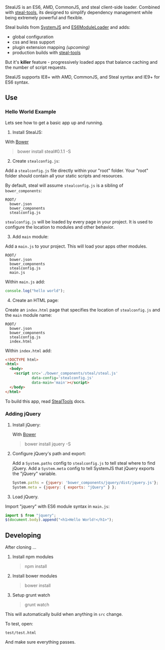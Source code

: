StealJS is an ES6, AMD, CommonJS, and steal client-side loader. Combined with 
[steal-tools](https://github.com/bitovi/steal-tools/tree/systemjs), its designed
to simplify dependency management while being extremely powerful and flexible.

Steal builds from [SystemJS](https://github.com/systemjs/systemjs) and 
[ES6ModuleLoader](https://github.com/ModuleLoader/es6-module-loader) and adds:

 - global configuration
 - css and less support
 - plugin extension mapping _(upcoming)_
 - production builds with [steal-tools](https://github.com/bitovi/steal-tools/tree/systemjs)

But it's __killer__ feature - progressively loaded apps that balance caching and the 
number of script requests.

StealJS supports IE8+ with AMD, CommonJS, and Steal syntax and IE9+ for ES6 syntax.

## Use

### Hello World Example

Lets see how to get a basic app up and running.

1. Install StealJS:

With [Bower](http://bower.io/)

> bower install steal#0.1.1 -S

2. Create `stealconfig.js`:

Add a `stealconfig.js` file directly within your "root" folder. Your
"root" folder should contain all your static scripts and resources.

By default, steal will assume `stealconfig.js` is a sibling of `bower_components`:

    ROOT/
      bower.json
      bower_components
      stealconfig.js
    
`stealconfig.js` will be loaded by every page in your project.  It is used to configure
the location to modules and other behavior.    
    
3. Add `main` module:

Add a `main.js` to your project. This will load your apps other modules.

    ROOT/
      bower.json
      bower_components
      stealconfig.js
      main.js
      
Within `main.js` add:

```js
console.log("hello world");
```
 
4. Create an HTML page:

Create an `index.html` page that specifies the location of `stealconfig.js` and
the `main` module name:

    ROOT/
      bower.json
      bower_components
      stealconfig.js
      index.html

Within `index.html` add:

```html
<!DOCTYPE html>
<html>
  <body>
    <script src='./bower_components/steal/steal.js'
            data-config='stealconfig.js'
            data-main='main'></script>
  </body>
</html>
```

To build this app, read [StealTools](https://github.com/bitovi/steal-tools/tree/systemjs) docs.


### Adding jQuery

1. Install jQuery:
   
   With [Bower](http://bower.io/)
   
   > bower install jquery -S

2. Configure jQuery's path and export:

   Add a `System.paths` config to `stealconfig.js` to tell steal where to find
   jQuery. Add a `System.meta` config to tell SystemJS that jQuery exports the "jQuery"
   variable.
   
   ```js
   System.paths = {jquery: 'bower_components/jquery/dist/jquery.js'};
   System.meta = {jquery: { exports: "jQuery" } };
   ```

3. Load jQuery.

Import "jquery" with ES6 module syntax in `main.js`:

```js
import $ from "jquery";
$(document.body).append("<h1>Hello World!</h1>");
```


## Developing

After cloning ...

1.  Install npm modules

    > npm install
 
2. Install bower modules

    > bower install
    
3. Setup grunt watch

    > grunt watch
    
This will automatically build when anything in `src` change.  

To test, open:

    test/test.html
    
And make sure everything passes.